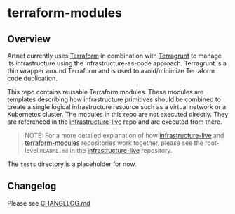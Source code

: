 # terraform-modules

## Overview

Artnet currently uses [Terraform] in combination with [Terragrunt] to manage its infrastructure using the Infrastructure-as-code approach. Terragrunt is a thin wrapper around Terraform and is used to avoid/minimize Terraform code duplication.

This repo contains reusable Terraform modules. These modules are templates describing how infrastructure primitives should be combined to create a single logical infrastructure resource such as a virtual network or a Kubernetes cluster. The modules in this repo are not executed directly. They are referenced in the [infrastructure-live] repo and are executed from there.

> NOTE: For a more detailed explanation of how [infrastructure-live] and [terraform-modules] repositories work together, please see the root-level `README.md` in the [infrastructure-live] repository.

The `tests` directory is a placeholder for now.

## Changelog

Please see [CHANGELOG.md](CHANGELOG.md)

[Terraform]: https://www.terraform.io/
[Terragrunt]: https://github.com/gruntwork-io/terragrunt/
[infrastructure-live]: https://github.com/artnetworldwide/infrastructure-live
[terraform-modules]: https://github.com/artnetworldwide/terraform-modules
